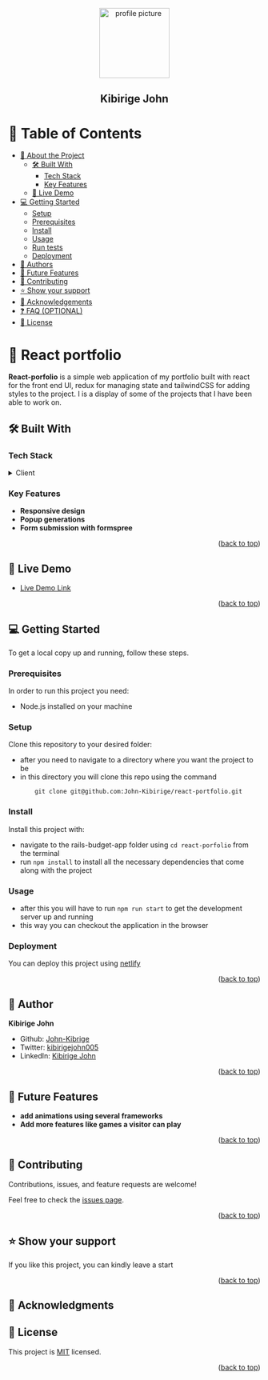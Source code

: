 <a name="readme-top"></a>

<div align="center">
  <img src="https://user-images.githubusercontent.com/86767187/212706616-d7ab34a2-8e4c-4d2e-ac11-b1983871de2b.jpg" alt="profile picture" width="140"  height="auto" />
  <br/>

  <h2><b> Kibirige John </b></h2>

</div>

# 📗 Table of Contents

- [📖 About the Project](#about-project)
  - [🛠 Built With](#built-with)
    - [Tech Stack](#tech-stack)
    - [Key Features](#key-features)
  - [🚀 Live Demo](#live-demo)
- [💻 Getting Started](#getting-started)
  - [Setup](#setup)
  - [Prerequisites](#prerequisites)
  - [Install](#install)
  - [Usage](#usage)
  - [Run tests](#run-tests)
  - [Deployment](#triangular_flag_on_post-deployment)
- [👥 Authors](#authors)
- [🔭 Future Features](#future-features)
- [🤝 Contributing](#contributing)
- [⭐️ Show your support](#support)
- [🙏 Acknowledgements](#acknowledgements)
- [❓ FAQ (OPTIONAL)](#faq)
- [📝 License](#license)

<!-- PROJECT DESCRIPTION -->

# 📖 React portfolio <a name="about-project"></a>

**React-porfolio** is a simple web application of my portfolio built with react for the front end UI, redux for managing state and tailwindCSS for adding styles to the project. I is a display of some of the projects that I have been able to work on.

## 🛠 Built With <a name="built-with"></a>

### Tech Stack <a name="tech-stack"></a>

<details>
  <summary>Client</summary>
  <ul>
    <li><a href="https://reactjs.org/"></a>React</li>
    <li><a href="https://redux.io/"></a>Redux</li>
    <li><a href="https://tailwindcss.com/docs"></a>TailwindCSS </li>
    <li><a href="https://tailwindcss.com/docs"></a>TailwindCSS </li>
    <li><a href="https://formspree.io/"></a>Formspree</li>

  </ul>
</details>

<!-- Features -->

### Key Features <a name="key-features"></a>

- **Responsive design**
- **Popup generations**
- **Form submission with formspree**

<p align="right">(<a href="#readme-top">back to top</a>)</p>

<!-- LIVE DEMO -->

## 🚀 Live Demo <a name="live-demo"></a>

- [Live Demo Link](https://gilded-meerkat-7bcf9e.netlify.app/)

<p align="right">(<a href="#readme-top">back to top</a>)</p>

<!-- GETTING STARTED -->

## 💻 Getting Started <a name="getting-started"></a>

To get a local copy up and running, follow these steps.

### Prerequisites

In order to run this project you need:

- Node.js installed on your machine

### Setup

Clone this repository to your desired folder:

- after you need to navigate to a directory where you want the project to be
- in this directory you will clone this repo using the command
  ```
      git clone git@github.com:John-Kibirige/react-portfolio.git
  ```

### Install

Install this project with:

- navigate to the rails-budget-app folder using `cd react-porfolio` from the terminal
- run `npm install` to install all the necessary dependencies that come along with the project

### Usage

- after this you will have to run `npm run start` to get the development server up and running
- this way you can checkout the application in the browser

### Deployment

You can deploy this project using [netlify](https://app.netlify.com/)

<p align="right">(<a href="#readme-top">back to top</a>)</p>

<!-- AUTHORS -->

## 👤 Author <a name="authors"></a>

**Kibirige John**

- Github: [John-Kibrige](https://github.com/John-Kibirige)
- Twitter: [kibirigejohn005](https://twitter.com/kibirigejohn005)
- LinkedIn: [Kibirige John](https://www.linkedin.com/in/kibirigejohn005/)

<p align="right">(<a href="#readme-top">back to top</a>)</p>

<!-- FUTURE FEATURES -->

## 🔭 Future Features <a name="future-features"></a>

- **add animations using several frameworks**
- **Add more features like games a visitor can play**

<p align="right">(<a href="#readme-top">back to top</a>)</p>

<!-- CONTRIBUTING -->

## 🤝 Contributing <a name="contributing"></a>

Contributions, issues, and feature requests are welcome!

Feel free to check the [issues page](https://github.com/John-Kibirige/react-portfolio/issues).

<p align="right">(<a href="#readme-top">back to top</a>)</p>

<!-- SUPPORT -->

## ⭐️ Show your support <a name="support"></a>

If you like this project, you can kindly leave a start

<p align="right">(<a href="#readme-top">back to top</a>)</p>

<!-- ACKNOWLEDGEMENTS -->

## 🙏 Acknowledgments <a name="acknowledgements"></a>

## 📝 License <a name="license"></a>

This project is [MIT](./LICENSE) licensed.

<p align="right">(<a href="#readme-top">back to top</a>)</p>
